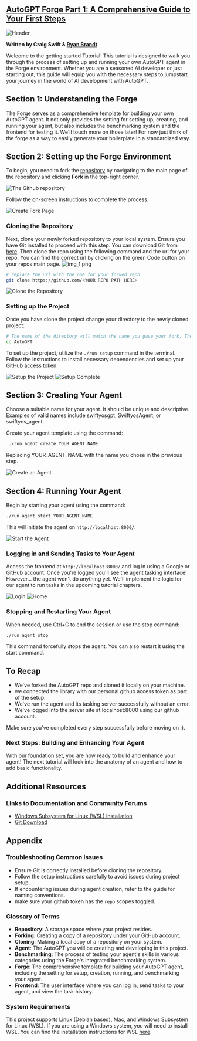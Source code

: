 ## [AutoGPT Forge Part 1: A Comprehensive Guide to Your First Steps](https://aiedge.medium.com/autogpt-forge-a-comprehensive-guide-to-your-first-steps-a1dfdf46e3b4)

![Header](..%2F..%2F..%2Fdocs/content/imgs/quickstart/000_header_img.png)

**Written by Craig Swift & [Ryan Brandt](https://github.com/paperMoose)**


Welcome to the getting started Tutorial! This tutorial is designed to walk you through the process of setting up and running your own AutoGPT agent in the Forge environment. Whether you are a seasoned AI developer or just starting out, this guide will equip you with the necessary steps to jumpstart your journey in the world of AI development with AutoGPT.

## Section 1: Understanding the Forge

The Forge serves as a comprehensive template for building your own AutoGPT agent. It not only provides the setting for setting up, creating, and running your agent, but also includes the benchmarking system and the frontend for testing it. We'll touch more on those later! For now just think of the forge as a way to easily generate your boilerplate in a standardized way.

## Section 2: Setting up the Forge Environment

To begin, you need to fork the [repository](https://github.com/Significant-Gravitas/AutoGPT) by navigating to the main page of the repository and clicking **Fork** in the top-right corner. 

![The Github repository](..%2F..%2F..%2Fdocs/content/imgs/quickstart/001_repo.png)

Follow the on-screen instructions to complete the process. 

![Create Fork Page](..%2F..%2F..%2Fdocs/content/imgs/quickstart/002_fork.png)

### Cloning the Repository
Next, clone your newly forked repository to your local system. Ensure you have Git installed to proceed with this step. You can download Git from [here](https://git-scm.com/downloads). Then clone the repo using the following command and the url for your repo. You can find the correct url by clicking on the green Code button on your repos main page.
![img_1.png](..%2F..%2F..%2Fdocs/content/imgs/quickstart/003A_clone.png)

```bash
# replace the url with the one for your forked repo
git clone https://github.com/<YOUR REPO PATH HERE>
```

![Clone the Repository](..%2F..%2F..%2Fdocs/content/imgs/quickstart/003_clone.png)

### Setting up the Project

Once you have clone the project change your directory to the newly cloned project:
```bash
# The name of the directory will match the name you gave your fork. The default is AutoGPT
cd AutoGPT
```
To set up the project, utilize the `./run setup` command in the terminal. Follow the instructions to install necessary dependencies and set up your GitHub access token.

![Setup the Project](..%2F..%2F..%2Fdocs/content/imgs/quickstart/005_setup.png)
![Setup Complete](..%2F..%2F..%2Fdocs/content/imgs/quickstart/006_setup_complete.png)

## Section 3: Creating Your Agent

Choose a suitable name for your agent. It should be unique and descriptive. Examples of valid names include swiftyosgpt, SwiftyosAgent, or swiftyos_agent.

Create your agent template using the command:

```bash
 ./run agent create YOUR_AGENT_NAME
 ```
 Replacing YOUR_AGENT_NAME with the name you chose in the previous step.

![Create an Agent](..%2F..%2F..%2Fdocs/content/imgs/quickstart/007_create_agent.png)

## Section 4: Running Your Agent

Begin by starting your agent using the command:

```bash
./run agent start YOUR_AGENT_NAME
```
This will initiate the agent on `http://localhost:8000/`.

![Start the Agent](..%2F..%2F..%2Fdocs/content/imgs/quickstart/009_start_agent.png)

### Logging in and Sending Tasks to Your Agent
Access the frontend at `http://localhost:8000/` and log in using a Google or GitHub account. Once you're logged you'll see the agent tasking interface! However... the agent won't do anything yet. We'll implement the logic for our agent to run tasks in the upcoming tutorial chapters. 

![Login](..%2F..%2F..%2Fdocs/content/imgs/quickstart/010_login.png)
![Home](..%2F..%2F..%2Fdocs/content/imgs/quickstart/011_home.png)

### Stopping and Restarting Your Agent
When needed, use Ctrl+C to end the session or use the stop command:
```bash
./run agent stop
``` 
This command forcefully stops the agent. You can also restart it using the start command.

## To Recap
- We've forked the AutoGPT repo and cloned it locally on your machine.
- we connected the library with our personal github access token as part of the setup.
- We've run the agent and its tasking server successfully without an error.
- We've logged into the server site at localhost:8000 using our github account.

Make sure you've completed every step successfully before moving on :). 
### Next Steps: Building and Enhancing Your Agent
With our foundation set, you are now ready to build and enhance your agent! The next tutorial will look into the anatomy of an agent and how to add basic functionality.

## Additional Resources

### Links to Documentation and Community Forums
- [Windows Subsystem for Linux (WSL) Installation](https://learn.microsoft.com/en-us/windows/wsl/)
- [Git Download](https://git-scm.com/downloads)

## Appendix

### Troubleshooting Common Issues
- Ensure Git is correctly installed before cloning the repository.
- Follow the setup instructions carefully to avoid issues during project setup.
- If encountering issues during agent creation, refer to the guide for naming conventions.
- make sure your github token has the `repo` scopes toggled. 

### Glossary of Terms
- **Repository**: A storage space where your project resides.
- **Forking**: Creating a copy of a repository under your GitHub account.
- **Cloning**: Making a local copy of a repository on your system.
- **Agent**: The AutoGPT you will be creating and developing in this project.
- **Benchmarking**: The process of testing your agent's skills in various categories using the Forge's integrated benchmarking system.
- **Forge**: The comprehensive template for building your AutoGPT agent, including the setting for setup, creation, running, and benchmarking your agent.
- **Frontend**: The user interface where you can log in, send tasks to your agent, and view the task history.


### System Requirements

This project supports Linux (Debian based), Mac, and Windows Subsystem for Linux (WSL). If you are using a Windows system, you will need to install WSL. You can find the installation instructions for WSL [here](https://learn.microsoft.com/en-us/windows/wsl/).
